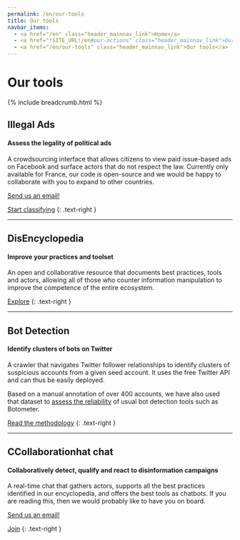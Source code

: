 ```yaml
---
permalink: /en/our-tools
title: Our tools
navbar_items:
  - <a href="/en" class="header_mainnav_link">Home</a>
  - <a href="!SITE_URL!/en#our-actions" class="header_mainnav_link">Our actions</a>
  - <a href="/en/our-tools" class="header_mainnav_link">Our tools</a>
---
```


# Our tools

{% include breadcrumb.html %}

## Illegal Ads

#### Assess the legality of political ads

A crowdsourcing interface that allows citizens to view paid issue-based ads on Facebook and surface actors that do not respect the law. Currently only available for France, our code is open-source and we would be happy to collaborate with you to expand to other countries. 

<a href="mailto:matti.schneider@diplomatie.gouv.fr?subject=AdsLegality">Send us an email!</a>

<a href="/political-ads" class="button button-secondary">Start classifying</a>
{: .text-right }

- - -

## DisEncyclopedia

#### Improve your practices and toolset

An open and collaborative resource that documents best practices, tools and actors, allowing all of those who counter information manipulation to improve the competence of the entire ecosystem. 

<a href="/encyclopedia" class="button button-secondary">Explore</a>
{: .text-right }

- - -

## Bot Detection

#### Identify clusters of bots on Twitter

A crawler that navigates Twitter follower relationships to identify clusters of suspicious accounts from a given seed account. It uses the free Twitter API and can thus be easily deployed. 

Based on a manual annotation of over 400&nbsp;accounts, we have also used that dataset to <a href="/encyclopedia/qualification/tools#reliability-assessment">assess the reliability</a> of usual bot detection tools such as Botometer.

<a href="/twitter-bot-clusters" class="button button-secondary">Read the methodology</a>
{: .text-right }

- - -

## CCollaborationhat chat

#### Collaboratively detect, qualify and react to disinformation campaigns

A real-time chat that gathers actors, supports all the best practices identified in our encyclopedia, and offers the best tools as chatbots. If you are reading this, then we would probably like to have you on board. 

<a href="mailto:matti.schneider@diplomatie.gouv.fr?subject=CollaborationChat">Send us an email!</a>

<a href="/collaborate" class="button button-secondary">Join</a>
{: .text-right }
